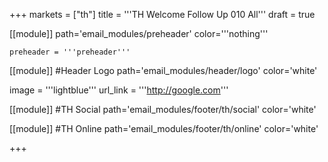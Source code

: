 +++
markets = ["th"]
title = '''TH Welcome Follow Up 010 All'''
draft = true


[[module]]
path='email_modules/preheader'
color='''nothing'''

	preheader = '''preheader'''

[[module]] #Header Logo
path='email_modules/header/logo'
color='white'

  image = '''lightblue'''
  url_link = '''http://google.com'''


[[module]] #TH Social
path='email_modules/footer/th/social'
color='white'

[[module]] #TH Online
path='email_modules/footer/th/online'
color='white'

+++